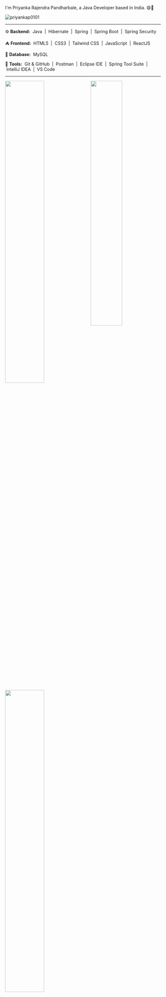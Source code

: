 I'm Priyanka Rajendra Pandharbale, a Java Developer based in India. 😄🚀

<p align="left"> <img src="https://komarev.com/ghpvc/?username=priyankap0101&label=Profile%20views&color=0e75b6&style=flat" alt="priyankap0101" /> </p>

---

⚙️ **Backend:** 
&nbsp;Java&nbsp; | &nbsp;Hibernate&nbsp; | &nbsp;Spring&nbsp; | &nbsp;Spring Boot&nbsp; | &nbsp;Spring Security&nbsp;

⛺️ **Frontend:** 
&nbsp;HTML5&nbsp; | &nbsp;CSS3&nbsp; | &nbsp;Tailwind CSS&nbsp; | &nbsp;JavaScript&nbsp; | &nbsp;ReactJS&nbsp; 

📁 **Database:** 
&nbsp;MySQL&nbsp; 

🧰 **Tools:** 
&nbsp;Git & GitHub&nbsp; | &nbsp;Postman&nbsp; | &nbsp;Eclipse IDE&nbsp; | &nbsp;Spring Tool Suite&nbsp; | &nbsp;IntelliJ IDEA&nbsp; | &nbsp;VS Code&nbsp;

---

<a href="https://github.com/priyankap0101"><img align="right" width="45%" src="https://github-readme-stats.vercel.app/api/top-langs/?username=priyankap0101&theme=tokyonight&hide_border=true"></a>
<a href="https://github.com/priyankap0101"><img width="50%" src="https://github-profile-summary-cards.vercel.app/api/cards/profile-details?username=priyankap0101&theme=tokyonight&hide_border=true"></a> 
<br />
<br />
<a href="https://github.com/priyankap0101"><img width="50%" src="https://github-readme-streak-stats.herokuapp.com/?user=priyankap0101&theme=tokyonight&hide_border=true"></a>
